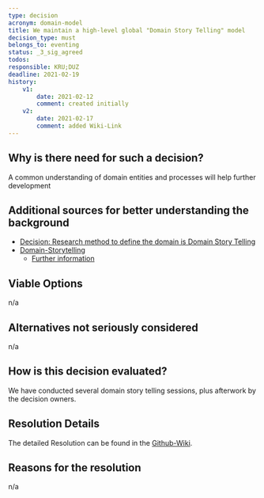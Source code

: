 ```yaml
---
type: decision
acronym: domain-model
title: We maintain a high-level global "Domain Story Telling" model
decision_type: must 
belongs_to: eventing
status: _3_sig_agreed
todos:
responsible: KRU;DUZ
deadline: 2021-02-19
history:
    v1:
        date: 2021-02-12
        comment: created initially
    v2: 
        date: 2021-02-17
        comment: added Wiki-Link
---
```


## Why is there need for such a decision?

A common understanding of domain entities and processes will help further development


## Additional sources for better understanding the background

* [Decision: Research method to define the domain is Domain Story Telling](./sig-eventing-domain-research)
* [Domain-Storytelling](https://domainstorytelling.org/)
    * [Further information](https://www.informatik-aktuell.de/management-und-recht/projektmanagement/fachliche-anforderungen-in-der-softwareentwicklung-wie-domain-storytelling-entwickler-und-fachexperten-zusammenbringt.html)


## Viable Options

n/a


## Alternatives not seriously considered

n/a


## How is this decision evaluated?

We have conducted several domain story telling sessions, plus afterwork by the decision owners. 


## Resolution Details

The detailed Resolution can be found in the [Github-Wiki](https://github.com/EVATool/evatool-backend/wiki/Domain-Storytelling-Model).


## Reasons for the resolution

n/a